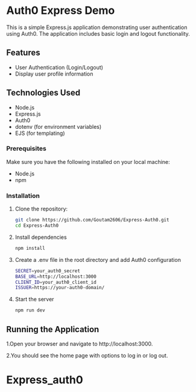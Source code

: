 # Auth0 Express Demo

This is a simple Express.js application demonstrating user authentication using Auth0. The application includes basic login and logout functionality.

## Features

- User Authentication (Login/Logout)
- Display user profile information

## Technologies Used

- Node.js
- Express.js
- Auth0
- dotenv (for environment variables)
- EJS (for templating)

### Prerequisites

Make sure you have the following installed on your local machine:

- Node.js
- npm

### Installation

1. Clone the repository:
   ```sh
   git clone https://github.com/Goutam2606/Express-Auth0.git
   cd Express-Auth0
   ```
2. Install dependencies

   ```sh
   npm install
   ```

3. Create a .env file in the root directory and add Auth0 configuration

   ```sh
   SECRET=your_auth0_secret
   BASE_URL=http://localhost:3000
   CLIENT_ID=your_auth0_client_id
   ISSUER=https://your-auth0-domain/
   ```

4. Start the server
   ```sh
   npm run dev
   ```

## Running the Application

1.Open your browser and navigate to http://localhost:3000.

2.You should see the home page with options to log in or log out.
# Express_auth0

